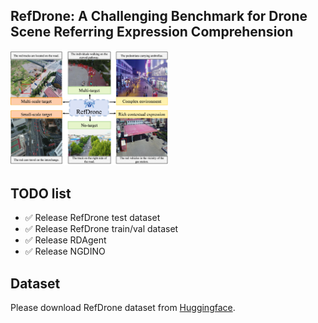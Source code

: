 
<p align="center">
  <h2/> RefDrone: A Challenging Benchmark for Drone Scene Referring Expression Comprehension</h2>
</p>

<img width="50%" src="./fig/intro.jpg" />

## TODO list
- ✅ Release RefDrone test dataset
- ✅ Release RefDrone train/val dataset
- ✅ Release RDAgent
- ✅ Release NGDINO


## Dataset
Please download RefDrone dataset from [Huggingface](https://huggingface.co/datasets/sunzc-sunny/RefDrone).
